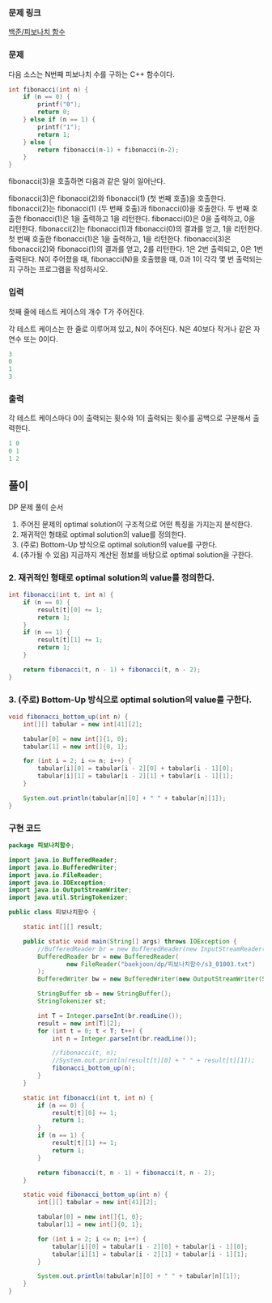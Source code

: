 ### 문제 링크
[백준/피보나치 함수](https://www.acmicpc.net/problem/1003)

### 문제
다음 소스는 N번째 피보나치 수를 구하는 C++ 함수이다.
```cpp
int fibonacci(int n) {
    if (n == 0) {
        printf("0");
        return 0;
    } else if (n == 1) {
        printf("1");
        return 1;
    } else {
        return fibonacci(n‐1) + fibonacci(n‐2);
    }
}
```
fibonacci(3)을 호출하면 다음과 같은 일이 일어난다.

fibonacci(3)은 fibonacci(2)와 fibonacci(1) (첫 번째 호출)을 호출한다.
fibonacci(2)는 fibonacci(1) (두 번째 호출)과 fibonacci(0)을 호출한다.
두 번째 호출한 fibonacci(1)은 1을 출력하고 1을 리턴한다.
fibonacci(0)은 0을 출력하고, 0을 리턴한다.
fibonacci(2)는 fibonacci(1)과 fibonacci(0)의 결과를 얻고, 1을 리턴한다.
첫 번째 호출한 fibonacci(1)은 1을 출력하고, 1을 리턴한다.
fibonacci(3)은 fibonacci(2)와 fibonacci(1)의 결과를 얻고, 2를 리턴한다.
1은 2번 출력되고, 0은 1번 출력된다. N이 주어졌을 때, fibonacci(N)을 호출했을 때, 0과 1이 각각 몇 번 출력되는지 구하는 프로그램을 작성하시오.

### 입력
첫째 줄에 테스트 케이스의 개수 T가 주어진다.

각 테스트 케이스는 한 줄로 이루어져 있고, N이 주어진다. N은 40보다 작거나 같은 자연수 또는 0이다.

```java
3
0
1
3
```

### 출력
각 테스트 케이스마다 0이 출력되는 횟수와 1이 출력되는 횟수를 공백으로 구분해서 출력한다.

```java
1 0
0 1
1 2
```

## 풀이

DP 문제 풀이 순서

1. 주어진 문제의 optimal solution이 구조적으로 어떤 특징을 가지는지 분석한다.
2. 재귀적인 형태로 optimal solution의 value를 정의한다.
3. (주로) Bottom-Up 방식으로 optimal solution의 value를 구한다.
4. (추가될 수 있음) 지금까지 계산된 정보를 바탕으로 optimal solution을 구한다.

### 2. 재귀적인 형태로 optimal solution의 value를 정의한다.

```java
int fibonacci(int t, int n) {
    if (n == 0) {
        result[t][0] += 1;
        return 1;
    }
    if (n == 1) {
        result[t][1] += 1;
        return 1;
    }

    return fibonacci(t, n - 1) + fibonacci(t, n - 2);
}
```

### 3. (주로) Bottom-Up 방식으로 optimal solution의 value를 구한다.

```java
void fibonacci_bottom_up(int n) {
    int[][] tabular = new int[41][2];

    tabular[0] = new int[]{1, 0};
    tabular[1] = new int[]{0, 1};

    for (int i = 2; i <= n; i++) {
        tabular[i][0] = tabular[i - 2][0] + tabular[i - 1][0];
        tabular[i][1] = tabular[i - 2][1] + tabular[i - 1][1];
    }

    System.out.println(tabular[n][0] + " " + tabular[n][1]);
}
```

### 구현 코드
```java
package 피보나치함수;

import java.io.BufferedReader;
import java.io.BufferedWriter;
import java.io.FileReader;
import java.io.IOException;
import java.io.OutputStreamWriter;
import java.util.StringTokenizer;

public class 피보나치함수 {

    static int[][] result;

    public static void main(String[] args) throws IOException {
        //BufferedReader br = new BufferedReader(new InputStreamReader(System.in));
        BufferedReader br = new BufferedReader(
                new FileReader("baekjoon/dp/피보나치함수/s3_01003.txt")
        );
        BufferedWriter bw = new BufferedWriter(new OutputStreamWriter(System.out));

        StringBuffer sb = new StringBuffer();
        StringTokenizer st;

        int T = Integer.parseInt(br.readLine());
        result = new int[T][2];
        for (int t = 0; t < T; t++) {
            int n = Integer.parseInt(br.readLine());

            //fibonacci(t, n);
            //System.out.println(result[t][0] + " " + result[t][1]);
            fibonacci_bottom_up(n);
        }
    }

    static int fibonacci(int t, int n) {
        if (n == 0) {
            result[t][0] += 1;
            return 1;
        }
        if (n == 1) {
            result[t][1] += 1;
            return 1;
        }

        return fibonacci(t, n - 1) + fibonacci(t, n - 2);
    }

    static void fibonacci_bottom_up(int n) {
        int[][] tabular = new int[41][2];

        tabular[0] = new int[]{1, 0};
        tabular[1] = new int[]{0, 1};

        for (int i = 2; i <= n; i++) {
            tabular[i][0] = tabular[i - 2][0] + tabular[i - 1][0];
            tabular[i][1] = tabular[i - 2][1] + tabular[i - 1][1];
        }

        System.out.println(tabular[n][0] + " " + tabular[n][1]);
    }
}
```